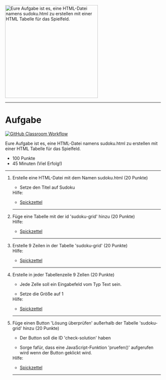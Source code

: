 <img src="https://upload.wikimedia.org/wikipedia/commons/thumb/1/1a/Sudoku_parts.svg/640px-Sudoku_parts.svg.png" alt="Eure Aufgabe ist es, eine HTML-Datei namens sudoku.html zu erstellen mit einer HTML Tabelle für das Spielfeld." width="300"/>

---
# Aufgabe
[![GitHub Classroom Workflow](https://github.com/helsoc7/html-sudoku/actions/workflows/classroom.yml/badge.svg)](https://github.com/helsoc7/html-sudoku/actions/workflows/classroom.yml) 

Eure Aufgabe ist es, eine HTML-Datei namens sudoku.html zu erstellen mit einer HTML Tabelle für das Spielfeld.
* 100 Punkte
* 45 Minuten (Viel Erfolg!)

---
<ol>
<li> Erstelle eine HTML-Datei mit dem Namen sudoku.html (20 Punkte)</li>
<ul><li> Setze den Titel auf Sudoku</li></ul>
Hilfe: 
<ul><li><a href="">Spickzettel</a></li></ul> 

---
<li> Füge eine Tabelle mit der id 'sudoku-grid' hinzu (20 Punkte)</li>
Hilfe: 
<ul><li><a href="">Spickzettel</a></li></ul> 

---
<li> Erstelle 9 Zeilen in der Tabelle 'sudoku-grid' (20 Punkte)</li>
Hilfe: 
<ul><li><a href="">Spickzettel</a></li></ul> 

---
<li> Erstelle in jeder Tabellenzeile 9 Zellen (20 Punkte)</li>
<ul><li> Jede Zelle soll ein Eingabefeld vom Typ Text sein.</li></ul>
<ul><li> Setze die Größe auf 1</li></ul>
Hilfe: 
<ul><li><a href="">Spickzettel</a></li></ul> 

---
<li> Füge einen Button 'Lösung überprüfen' außerhalb der Tabelle 'sudoku-grid' hinzu (20 Punkte)</li>
<ul><li> Der Button soll die ID 'check-solution' haben</li></ul>
<ul><li> Sorge fafür, dass eine JavaScript-Funktion 'pruefen()' aufgerufen wird wenn der Button geklickt wird.</li></ul>
Hilfe: 
<ul><li><a href="">Spickzettel</a></li></ul> 

---
</ol>
